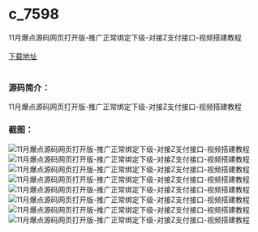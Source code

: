 # c_7598
11月爆点源码网页打开版-推广正常绑定下级-对接Z支付接口-视频搭建教程
<br/></br>
[下载地址](https://www.uuid2.com/7598.html "下载地址")
<br/></br>
<h3>源码简介：</h3>
<p>11月爆点源码网页打开版-推广正常绑定下级-对接Z支付接口-视频搭建教程<p>
<h3>截图：</h3>
<img src="https://www.uuid2.com/wp-content/uploads/img/pro/20211129/1638183564581.png" alt="11月爆点源码网页打开版-推广正常绑定下级-对接Z支付接口-视频搭建教程"><img src="https://www.uuid2.com/wp-content/uploads/img/pro/20211129/16381835644286.png" alt="11月爆点源码网页打开版-推广正常绑定下级-对接Z支付接口-视频搭建教程"><img src="https://www.uuid2.com/wp-content/uploads/img/pro/20211129/16381835644263.png" alt="11月爆点源码网页打开版-推广正常绑定下级-对接Z支付接口-视频搭建教程"><img src="https://www.uuid2.com/wp-content/uploads/img/pro/20211129/16381835644805.png" alt="11月爆点源码网页打开版-推广正常绑定下级-对接Z支付接口-视频搭建教程"><img src="https://www.uuid2.com/wp-content/uploads/img/pro/20211129/16381835649029.png" alt="11月爆点源码网页打开版-推广正常绑定下级-对接Z支付接口-视频搭建教程"><img src="https://www.uuid2.com/wp-content/uploads/img/pro/20211129/16381835659595.png" alt="11月爆点源码网页打开版-推广正常绑定下级-对接Z支付接口-视频搭建教程"><img src="https://www.uuid2.com/wp-content/uploads/img/pro/20211129/16381835658287.png" alt="11月爆点源码网页打开版-推广正常绑定下级-对接Z支付接口-视频搭建教程"><img src="https://www.uuid2.com/wp-content/uploads/img/pro/20211129/16381835664287.png" alt="11月爆点源码网页打开版-推广正常绑定下级-对接Z支付接口-视频搭建教程">
